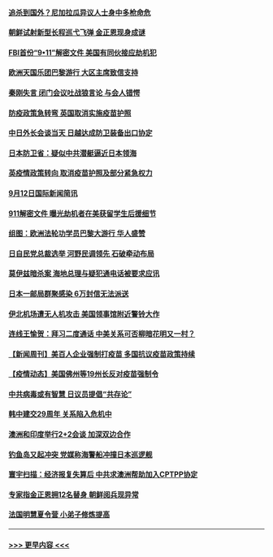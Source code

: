 #### [追杀到国外？尼加拉瓜异议人士身中多枪命危](../pages/prog202/a103214865.md?t=09131201) 
#### [朝鲜试射新型长程巡弋飞弹 金正恩现身成谜](../pages/prog202/a103214830.md?t=09131201) 
#### [FBI首份“9•11”解密文件 美国有同伙接应劫机犯](../pages/prog202/a103214743.md?t=09131201) 
#### [欧洲天国乐团巴黎游行 大区主席致信支持](../pages/prog202/a103214689.md?t=09131201) 
#### [秦刚失言 闭门会议吐战狼言论 与会人错愕](../pages/prog202/a103214657.md?t=09131201) 
#### [防疫政策急转弯 英国取消实施疫苗护照](../pages/prog202/a103214703.md?t=09131201) 
#### [中日外长会谈当天 日越达成防卫装备出口协定](../pages/prog202/a103214680.md?t=09131201) 
#### [日本防卫省：疑似中共潜艇逼近日本领海](../pages/prog202/a103214618.md?t=09131201) 
#### [英疫情政策转向 取消疫苗护照及部分紧急权力](../pages/prog202/a103214554.md?t=09131201) 
#### [9月12日国际新闻简讯](../pages/prog202/a103214582.md?t=09131201) 
#### [911解密文件 曝光劫机者在美获留学生后援细节](../pages/prog202/a103214523.md?t=09131201) 
#### [组图：欧洲法轮功学员巴黎大游行 华人盛赞](../pages/prog202/a103214482.md?t=09131201) 
#### [日自民党总裁选举 河野民调领先 石破牵动布局](../pages/prog202/a103214429.md?t=09131201) 
#### [莫伊兹暗杀案 海地总理与疑犯通电话被要求应讯](../pages/prog202/a103214423.md?t=09131201) 
#### [日本一邮局群聚感染 6万封信无法派送](../pages/prog202/a103214368.md?t=09131201) 
#### [伊北机场遭无人机攻击 美国领事馆附近警铃大作](../pages/prog202/a103214333.md?t=09131201) 
#### [连线王愉贺：拜习二度通话 中美关系可否柳暗花明又一村？](../pages/prog202/a103213450.md?t=09131201) 
#### [【新闻周刊】美百人企业强制打疫苗 多国抗议疫苗政策持续](../pages/prog202/a103214174.md?t=09131201) 
#### [【疫情动态】美国佛州等19州长反对疫苗强制令](../pages/prog202/a103214146.md?t=09131201) 
#### [中共病毒或有智慧 日议员提倡“共存论”](../pages/prog202/a103214098.md?t=09131201) 
#### [韩中建交29周年 关系陷入危机中](../pages/prog202/a103214094.md?t=09131201) 
#### [澳洲和印度举行2+2会谈 加深双边合作](../pages/prog202/a103214008.md?t=09131201) 
#### [钓鱼岛又起冲突 党媒称海警船冲撞日本巡逻舰](../pages/prog202/a103214012.md?t=09131201) 
#### [寰宇扫描：经济报复失算后 中共求澳洲帮助加入CPTPP协定](../pages/prog202/a103213992.md?t=09131201) 
#### [专家指金正恩拥12名替身 朝鲜阅兵现异常](../pages/prog202/a103213870.md?t=09131201) 
#### [法国明慧夏令营 小弟子修炼提高](../pages/prog202/a103213815.md?t=09131201) 

----
#### [ >>> 更早内容 <<< ](../indexes/prog202-earlier.md)
